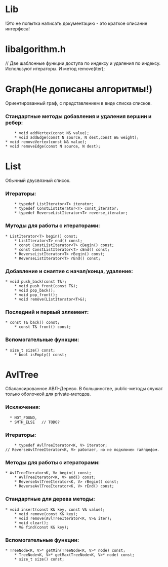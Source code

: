 # Lib

!Это не попытка написать документацию - это краткое описание интерфеса!

# libalgorithm.h
// Две шаблонные функции доступа по индексу и удаления по индексу. Используют итераторы. И метод remove(iter);

# Graph(Не дописаны алгоритмы!)
  Ориентированный граф, с представлением в виде списка списков.
  
  ### Стандартные методы добавления и удаления вершин и ребер:
		* void addVertex(const N& value);
		* void addEdge(const N source, N dest,const W& weight);
    * void removeVertex(const N& value);
    * void removeEdge(const N source, N dest);


# List
  Обычный двусвязный список.
  
 ### Итераторы:
 
		* typedef ListIterator<T> iterator;
		* typedef ConstListIterator<T> const_iterator;
		* typedef ReverseListIterator<T> reverse_iterator;
    
 ### Мутоды для работы с итераторами:
 
    * ListIterator<T> begin() const;
		* ListIterator<T> end() const;
		* const ConstListIterator<T> cBegin() const;
		* const ConstListIterator<T> cEnd() const;
		* ReverseListIterator<T> rBegin() const;
		* ReverseListIterator<T> rEnd() const;
  
 ### Добавление и снаятие с начал/конца, удаление:
 
    * void push_back(const T&);
		* void push_front(const T&);
		* void pop_back();
		* void pop_front();
		* void remove(ListIterator<T>&);

 ### Последний и первый эллемент:
 
    * const T& back() const;
		* const T& front() const;
    
 ### Вспомогательные функции:
 
    * size_t size() const;
		* bool isEmpty() const;


# AvlTree
  Сбалансированное АВЛ-Дерево. В большинстве, public-методы служат только оболочкой для private-методов.
  
 ### Исключения: 
 
      * NOT_FOUND,
      * SMTH_ELSE	// TODO?
  
 ### Итераторы:
 
		* typedef AvlTreeIterator<K, V> iterator;
    // ReverseAvlTreeIterator<K, V> работает, но не подключен тайпдефом.
    
 ### Методы для работы с итераторами:
 
    * AvlTreeIterator<K, V> begin() const;
		* AvlTreeIterator<K, V> end() const;
		* ReverseAvlTreeIterator<K, V> rBegin() const;
		* ReverseAvlTreeIterator<K, V> rEnd() const;

 ### Стандартные для дерева методы:
 
    * void insert(const K& key, const V& value);
		* void remove(const K& key);
		* void remove(AvlTreeIterator<K, V>& iter);
		* void clear();
		* V& find(const K& key);
    
 ### Вспомогательные функции:
 
    * TreeNode<K, V>* getMin(TreeNode<K, V>* node) const;
		* TreeNode<K, V>* getMax(TreeNode<K, V>* node) const;
		* size_t size() const;

